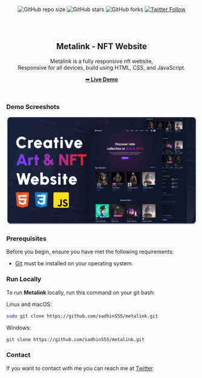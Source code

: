<div align="center">
  
  ![GitHub repo size](https://img.shields.io/github/repo-size/sadhin555/metalink)
  ![GitHub stars](https://img.shields.io/github/stars/sadhin555/metalink?style=social)
  ![GitHub forks](https://img.shields.io/github/forks/sadhin555/metalink?style=social)
[![Twitter Follow](https://img.shields.io/twitter/follow/sadhin555?style=social)](https://twitter.com/intent/follow?screen_name=sadhin555)

  <br />
  <br />

  <h2 align="center">Metalink - NFT Website</h2>

  Metalink is a fully responsive nft website, <br />Responsive for all devices, build using HTML, CSS, and JavaScript.

  <a href="https://sadhin555.github.io/metalink/"><strong>➥ Live Demo</strong></a>

</div>

<br />

### Demo Screeshots

![Metalink Desktop Demo](./readme-images/desktop.png "Desktop Demo")

### Prerequisites

Before you begin, ensure you have met the following requirements:

* [Git](https://git-scm.com/downloads "Download Git") must be installed on your operating system.

### Run Locally

To run **Metalink** locally, run this command on your git bash:

Linux and macOS:

```bash
sudo git clone https://github.com/sadhin555/metalink.git
```

Windows:

```bash
git clone https://github.com/sadhin555/metalink.git
```

### Contact

If you want to contact with me you can reach me at [Twitter](https://www.twitter.com/sadhin555)
